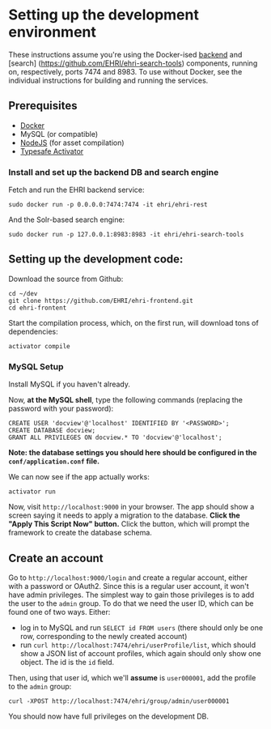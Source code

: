# Setting up the development environment

These instructions assume you're using the Docker-ised [backend](https://github.com/EHRI/ehri-rest) and [search]
(https://github.com/EHRI/ehri-search-tools) components, running on, respectively, ports 7474 and 8983. To use
without Docker, see the individual instructions for building and running the services.

## Prerequisites

 - [Docker](https://www.docker.com/)
 - MySQL (or compatible)
 - [NodeJS](https://nodejs.org/) (for asset compilation)
 - [Typesafe Activator](https://www.typesafe.com/community/core-tools/activator-and-sbt)

### Install and set up the backend DB and search engine

Fetch and run the EHRI backend service:

    sudo docker run -p 0.0.0.0:7474:7474 -it ehri/ehri-rest

And the Solr-based search engine:

    sudo docker run -p 127.0.0.1:8983:8983 -it ehri/ehri-search-tools
    
## Setting up the development code:

Download the source from Github:

    cd ~/dev
    git clone https://github.com/EHRI/ehri-frontend.git
    cd ehri-frontent

Start the compilation process, which, on the first run, will download tons of dependencies:

    activator compile

### MySQL Setup

Install MySQL if you haven't already.

Now, **at the MySQL shell**, type the following commands (replacing the password with your password):

    CREATE USER 'docview'@'localhost' IDENTIFIED BY '<PASSWORD>';
    CREATE DATABASE docview;
    GRANT ALL PRIVILEGES ON docview.* TO 'docview'@'localhost';

**Note: the database settings you should here should be configured in the `conf/application.conf` file.**


We can now see if the app actually works:

    activator run

Now, visit `http://localhost:9000` in your browser. The app should show a screen saying it needs to apply a migration to the database. **Click the "Apply This Script Now" button.** Click the button, which will prompt the framework to create the database schema.

## Create an account

Go to `http://localhost:9000/login` and create a regular account, either with a password or OAuth2. Since this is a 
regular user account, it won't have admin privileges. The simplest way to gain those privileges is to add the user
to the `admin` group. To do that we need the user ID, which can be found one of two ways. Either:

 - log in to MySQL and run `SELECT id FROM users` (there should only be one row, corresponding to the newly created 
 account)
 - run `curl http://localhost:7474/ehri/userProfile/list`, which should show a JSON list of account profiles, which 
 again should only show one object. The id is the `id` field.
 
Then, using that user id, which we'll **assume** is `user000001`, add the profile to the `admin` group:

    curl -XPOST http://localhost:7474/ehri/group/admin/user000001

You should now have full privileges on the development DB.

